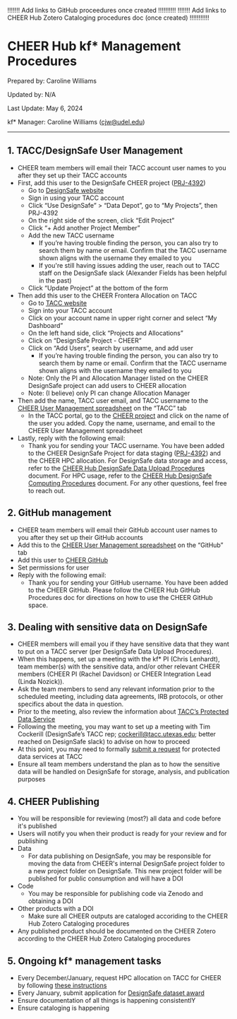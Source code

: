 !!!!!!! Add links to GitHub proceedures once created !!!!!!!!!!
!!!!!!! Add links to CHEER Hub Zotero Cataloging procedures doc (once created) !!!!!!!!!!!

# CHEER Hub kf* Management Procedures

Prepared by: Caroline Williams

Updated by: N/A

Last Update: May 6, 2024

kf* Manager: Caroline Williams (cjw@udel.edu)

***

## 1. 	TACC/DesignSafe User Management

* CHEER team members will email their TACC account user names to you after they set up their TACC accounts
* First, add this user to the DesignSafe CHEER project ([PRJ-4392](https://www.designsafe-ci.org/data/browser/projects/1798100155562136046-242ac117-0001-012/))
  * Go to [DesignSafe website](https://www.designsafe-ci.org/)
  * Sign in using your TACC account
  * Click “Use DesignSafe” > “Data Depot”, go to “My Projects”, then PRJ-4392
  * On the right side of the screen, click “Edit Project”
  * Click “+ Add another Project Member”
  * Add the new TACC username
    * If you’re having trouble finding the person, you can also try to search them by name or email. Confirm that the TACC username shown aligns with the username they emailed to you
    * If you're still having issues adding the user, reach out to TACC staff on the DesignSafe slack (Alexander Fields has been helpful in the past)
  * Click “Update Project” at the bottom of the form
* Then add this user to the CHEER Frontera Allocation on TACC 
  * Go to [TACC website](https://tacc.utexas.edu/)
  * Sign into your TACC account
  * Click on your account name in upper right corner and select “My Dashboard”
  * On the left hand side, click “Projects and Allocations”
  * Click on “DesignSafe Project - CHEER”
  * Click on “Add Users”, search by username, and add user
    * If you’re having trouble finding the person, you can also try to search them by name or email. Confirm that the TACC username shown aligns with the username they emailed to you
  * Note: Only the PI and Allocation Manager listed on the CHEER DesignSafe project can add users to CHEER allocation
  * Note: (I believe) only PI can change Allocation Manager
* Then add the name, TACC user email, and TACC username to the [CHEER User Management spreadsheet](https://docs.google.com/spreadsheets/d/1N7-ljfhfr1oMW4UdvYIe0z96LApnTx7FFDCKmWlZRx8/edit#gid=0) on the “TACC” tab
  * In the TACC portal, go to the [CHEER project](https://tacc.utexas.edu/portal/projects/62640) and click on the name of the user you added. Copy the name, username, and email to the CHEER User Management spreadsheet
* Lastly, reply with the following email:
  * Thank you for sending your TACC username. You have been added to the CHEER DesignSafe Project for data staging ([PRJ-4392](https://www.designsafe-ci.org/data/browser/projects/1798100155562136046-242ac117-0001-012/)) and the CHEER HPC allocation. For DesignSafe data storage and access, refer to the [CHEER Hub DesignSafe Data Upload Procedures](https://cheer-hub.github.io/cheerkf/#/05b-CHEER_DesignSafe_DataUpload) document. For HPC usage, refer to the [CHEER Hub DesignSafe Computing Procedures](https://cheer-hub.github.io/cheerkf/#/05c-CHEER_DesignSafe_HPC) document. For any other questions, feel free to reach out.

## 2.  GitHub management
* CHEER team members will email their GitHub account user names to you after they set up their GitHub accounts
* Add this to the [CHEER User Management spreadsheet](https://docs.google.com/spreadsheets/d/1N7-ljfhfr1oMW4UdvYIe0z96LApnTx7FFDCKmWlZRx8/edit#gid=0) on the “GitHub” tab
* Add this user to [CHEER GitHub](https://github.com/CHEER-Hub)
* Set permissions for user
* Reply with the following email:
  * Thank you for sending your GitHub username. You have been added to the CHEER GitHub. Please follow the CHEER Hub GitHub Procedures doc for directions on how to use the CHEER GitHub space.

## 3. 	Dealing with sensitive data on DesignSafe
* CHEER members will email you if they have sensitive data that they want to put on a TACC server (per DesignSafe Data Upload Procedures).
* When this happens, set up a meeting with the kf* PI (Chris Lenhardt), team member(s) with the sensitive data, and/or other relevant CHEER members (CHEER PI (Rachel Davidson) or CHEER Integration Lead (Linda Nozick)). 
* Ask the team members to send any relevant information prior to the scheduled meeting, including data agreements, IRB protocols, or other specifics about the data in question.
* Prior to the meeting, also review the information about [TACC’s Protected Data Service](https://tacc.utexas.edu/about/security-and-compliance/protected-data-service/)
* Following the meeting, you may want to set up a meeting with Tim Cockerill (DesignSafe’s TACC rep; cockerill@tacc.utexas.edu; better reached on DesignSafe slack) to advise on how to proceed
* At this point, you may need to formally [submit a request](https://tacc.utexas.edu/about/security-and-compliance/protected-data-service/) for protected data services at TACC
* Ensure all team members understand the plan as to how the sensitive data will be handled on DesignSafe for storage, analysis, and publication purposes

## 4. CHEER Publishing
* You will be responsible for reviewing (most?) all data and code before it's published
* Users will notify you when their product is ready for your review and for publishing
* Data
  * For data publishing on DesignSafe, you may be responsible for moving the data from CHEER's internal DesignSafe project folder to a new project folder on DesignSafe. This new project folder will be published for public consumption and will have a DOI
* Code
  * You may be responsible for publishing code via Zenodo and obtaining a DOI
* Other products with a DOI
  * Make sure all CHEER outputs are cataloged accoriding to the CHEER Hub Zotero Cataloging procedures
* Any published product should be documented on the CHEER Zotero according to the CHEER Hub Zotero Cataloging procedures


## 5. Ongoing kf* management tasks
* Every December/January, request HPC allocation on TACC for CHEER by following [these instructions](https://docs.google.com/document/d/1zPD5QDlQCYVYq05kxZa_b4e-2DFBy9azflNxwp0QLys/edit#heading=h.vkm34wwfb8z3)
* Every January, submit application for [DesignSafe dataset award](https://www.designsafe-ci.org/community/dataset-awards/)
* Ensure documentation of all things is happening consistentlY
* Ensure cataloging is happening




